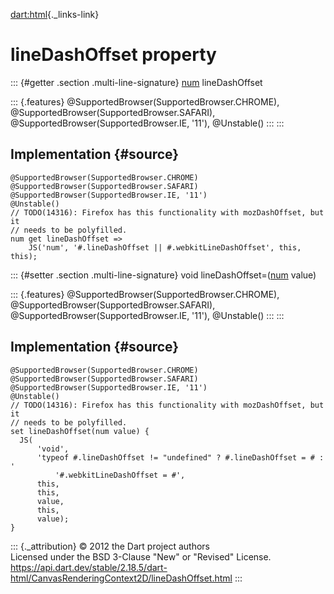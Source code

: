 [dart:html](../../dart-html/dart-html-library){._links-link}

lineDashOffset property
=======================

::: {#getter .section .multi-line-signature}
[num](../../dart-core/num-class) lineDashOffset

::: {.features}
\@SupportedBrowser(SupportedBrowser.CHROME),
\@SupportedBrowser(SupportedBrowser.SAFARI),
\@SupportedBrowser(SupportedBrowser.IE, \'11\'), \@Unstable()
:::
:::

Implementation {#source}
--------------

``` {.language-dart data-language="dart"}
@SupportedBrowser(SupportedBrowser.CHROME)
@SupportedBrowser(SupportedBrowser.SAFARI)
@SupportedBrowser(SupportedBrowser.IE, '11')
@Unstable()
// TODO(14316): Firefox has this functionality with mozDashOffset, but it
// needs to be polyfilled.
num get lineDashOffset =>
    JS('num', '#.lineDashOffset || #.webkitLineDashOffset', this, this);
```

::: {#setter .section .multi-line-signature}
void lineDashOffset=([num](../../dart-core/num-class) value)

::: {.features}
\@SupportedBrowser(SupportedBrowser.CHROME),
\@SupportedBrowser(SupportedBrowser.SAFARI),
\@SupportedBrowser(SupportedBrowser.IE, \'11\'), \@Unstable()
:::
:::

Implementation {#source}
--------------

``` {.language-dart data-language="dart"}
@SupportedBrowser(SupportedBrowser.CHROME)
@SupportedBrowser(SupportedBrowser.SAFARI)
@SupportedBrowser(SupportedBrowser.IE, '11')
@Unstable()
// TODO(14316): Firefox has this functionality with mozDashOffset, but it
// needs to be polyfilled.
set lineDashOffset(num value) {
  JS(
      'void',
      'typeof #.lineDashOffset != "undefined" ? #.lineDashOffset = # : '
          '#.webkitLineDashOffset = #',
      this,
      this,
      value,
      this,
      value);
}
```

::: {._attribution}
© 2012 the Dart project authors\
Licensed under the BSD 3-Clause \"New\" or \"Revised\" License.\
<https://api.dart.dev/stable/2.18.5/dart-html/CanvasRenderingContext2D/lineDashOffset.html>
:::
